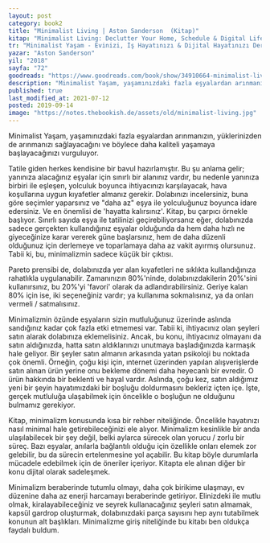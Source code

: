 ```yaml
---
layout: post  
category: book2  
title: "Minimalist Living | Aston Sanderson  (Kitap)"  
kitap: "Minimalist Living: Declutter Your Home, Schedule & Digital Life for Simple Living (and Discover Why Less is More)"  
tr: "Minimalist Yaşam - Evinizi, İş Hayatınızı & Dijital Hayatınızı Derleyip Toparlayın"  
yazar: "Aston Sanderson"  
yil: "2018"  
sayfa: "72"  
goodreads: "https://www.goodreads.com/book/show/34910664-minimalist-living"
description: "Minimalist Yaşam, yaşamınızdaki fazla eşyalardan arınmanızın, yüklerinizden de arınmanızı sağlayacağını  vurguluyor."
published: true
last_modified_at: 2021-07-12
posted: 2019-09-14
image: "https://notes.thebookish.de/assets/old/minimalist-living.jpg"
---
```


Minimalist Yaşam, yaşamınızdaki fazla eşyalardan arınmanızın, yüklerinizden de arınmanızı sağlayacağını ve böylece daha kaliteli yaşamaya başlayacağınızı vurguluyor.  
  
Tatile giden herkes kendisine bir bavul hazırlamıştır. Bu şu anlama gelir; yanınıza alacağınız eşyalar için sınırlı bir alanınız vardır, bu nedenle yanınıza birbiri ile eşleşen, yolculuk boyunca ihtiyacınızı karşılayacak, hava koşullarına uygun kıyafetler almanız gerekir. Dolabınızı incelersiniz, buna göre seçimler yaparsınız ve "daha az" eşya ile yolculuğunuz boyunca idare edersiniz. Ve en önemlisi de 'hayatta kalırsınız'. Kitap, bu çarpıcı örnekle başlıyor. Sınırlı sayıda eşya ile tatilinizi geçirebiliyorsanız eğer, dolabınızda sadece gerçekten kullandığınız eşyalar olduğunda da hem daha hızlı ne giyeceğinize karar vererek güne başlarsınız, hem de daha düzenli olduğunuz için derlemeye ve toparlamaya daha az vakit ayırmış olursunuz. Tabii ki, bu, minimalizmin sadece küçük bir çıktısı.  
  
Pareto prensibi de, dolabınızda yer alan kıyafetleri ne sıklıkta kullandığınıza rahatlıkla uygulanabilir. Zamanınızın 80%'ninde, dolabınızdakilerin 20%'sini kullanırsınız, bu 20%'yi 'favori' olarak da adlandırabilirsiniz. Geriye kalan 80% için ise, iki seçeneğiniz vardır; ya kullanıma sokmalısınız, ya da onları vermeli / satmalısınız.  
  
Minimalizmin özünde eşyaların sizin mutluluğunuz üzerinde aslında sandığınız kadar çok fazla etki etmemesi var. Tabii ki, ihtiyacınız olan şeyleri satın alarak dolabınıza eklemelisiniz. Ancak, bu konu, ihtiyacınız olmayanı da satın aldığınızda, hatta satın aldıklarınızı unutmaya başladığınızda karmaşık hale geliyor. Bir şeyler satın almanın arkasında yatan psikoloji bu noktada çok önemli. Örneğin, çoğu kişi için, ınternet üzerinden yapılan alışverişlerde satın alınan ürün yerine onu bekleme dönemi daha heyecanlı bir evredir. O ürün hakkında bir beklenti ve hayal vardır. Aslında, çoğu kez, satın aldığımız yeni bir şeyin hayatımızdaki bir boşluğu doldurmasını bekleriz içten içe. İşte, gerçek mutluluğa ulaşabilmek için öncelikle o boşluğun ne olduğunu bulmamız gerekiyor.  
  
Kitap, minimalizm konusunda kısa bir rehber niteliğinde. Öncelikle hayatınızı nasıl minimal hale getirebileceğinizi ele alıyor. Minimalizm kesinlikle bir anda ulaşılabilecek bir şey değil, belki aylarca sürecek olan yorucu / zorlu bir süreç. Bazı eşyalar, anılarla bağlantılı olduğu için özellikle onları elemek zor gelebilir, bu da sürecin ertelenmesine yol açabilir. Bu kitap böyle durumlarla mücadele edebilmek için de öneriler içeriyor. Kitapta ele alınan diğer bir konu dijital olarak sadeleşmek.  
  
Minimalizm beraberinde tutumlu olmayı, daha çok birikime ulaşmayı, ev düzenine daha az enerji harcamayı beraberinde getiriyor. Elinizdeki ile mutlu olmak, kiralayabileceğiniz ve seyrek kullanacağınız şeyleri satın almamak, kapsül gardrop oluşturmak, dolabınızdaki parça sayısını hep aynı tutabilmek konunun alt başlıkları. Minimalizme giriş niteliğinde bu kitabı ben oldukça faydalı buldum.  
  